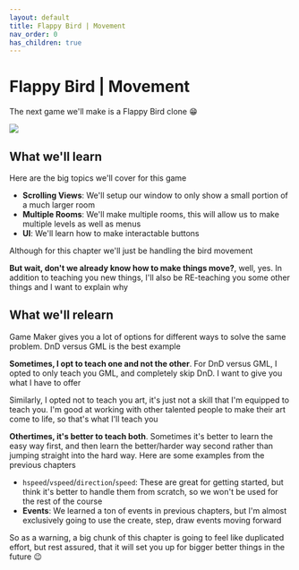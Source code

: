 ```yaml
---
layout: default
title: Flappy Bird | Movement
nav_order: 0
has_children: true
---
```


# Flappy Bird | Movement

The next game we'll make is a Flappy Bird clone 😁

![](../../assets/images/flappy_bird.gif)

## What we'll learn

Here are the big topics we'll cover for this game

 * **Scrolling Views**: We'll setup our window to only show a small portion of a much larger room
 * **Multiple Rooms**: We'll make multiple rooms, this will allow us to make multiple levels as well as menus
 * **UI**: We'll learn how to make interactable buttons

 Although for this chapter we'll just be handling the bird movement

 **But wait, don't we already know how to make things move?**, well, yes. In addition to teaching you new things, I'll also be RE-teaching you some other things and I want to explain why

## What we'll relearn

Game Maker gives you a lot of options for different ways to solve the same problem. DnD versus GML is the best example

**Sometimes, I opt to teach one and not the other**. For DnD versus GML, I opted to only teach you GML, and completely skip DnD. I want to give you what I have to offer

Similarly, I opted not to teach you art, it's just not a skill that I'm equipped to teach you. I'm good at working with other talented people to make their art come to life, so that's what I'll teach you

**Othertimes, it's better to teach both**. Sometimes it's better to learn the easy way first, and then learn the better/harder way second rather than jumping straight into the hard way. Here are some examples from the previous chapters
 * ``hspeed``/``vspeed``/``direction``/``speed``: These are great for getting started, but think it's better to handle them from scratch, so we won't be used for the rest of the course
 * **Events**: We learned a ton of events in previous chapters, but I'm almost exclusively going to use the create, step, draw events moving forward

 So as a warning, a big chunk of this chapter is going to feel like duplicated effort, but rest assured, that it will set you up for bigger better things in the future 😉
